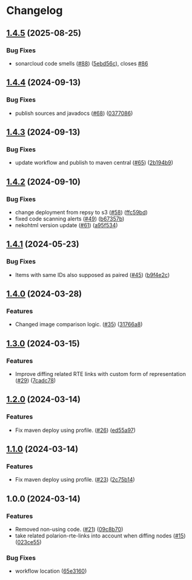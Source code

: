 # Changelog

## [1.4.5](https://github.com/SchweizerischeBundesbahnen/html5diff/compare/v1.4.4...v1.4.5) (2025-08-25)


### Bug Fixes

* sonarcloud code smells ([#88](https://github.com/SchweizerischeBundesbahnen/html5diff/issues/88)) ([5ebd56c](https://github.com/SchweizerischeBundesbahnen/html5diff/commit/5ebd56cfa31a47754202b97ae5642b1938c0cf69)), closes [#86](https://github.com/SchweizerischeBundesbahnen/html5diff/issues/86)

## [1.4.4](https://github.com/SchweizerischeBundesbahnen/html5diff/compare/v1.4.3...v1.4.4) (2024-09-13)


### Bug Fixes

* publish sources and javadocs ([#68](https://github.com/SchweizerischeBundesbahnen/html5diff/issues/68)) ([0377086](https://github.com/SchweizerischeBundesbahnen/html5diff/commit/0377086876db404b3fec2fbbe449d682f76b20af))

## [1.4.3](https://github.com/SchweizerischeBundesbahnen/html5diff/compare/v1.4.2...v1.4.3) (2024-09-13)


### Bug Fixes

* update workflow and publish to maven central ([#65](https://github.com/SchweizerischeBundesbahnen/html5diff/issues/65)) ([2b194b9](https://github.com/SchweizerischeBundesbahnen/html5diff/commit/2b194b9a389417ab19bb5f900255867a279d41a9))

## [1.4.2](https://github.com/SchweizerischeBundesbahnen/html5diff/compare/v1.4.1...v1.4.2) (2024-09-10)


### Bug Fixes

* change deployment from repsy to s3 ([#58](https://github.com/SchweizerischeBundesbahnen/html5diff/issues/58)) ([ffc59bd](https://github.com/SchweizerischeBundesbahnen/html5diff/commit/ffc59bd66ca9f5c06c0c608735235931fa0575c2))
* fixed code scanning alerts ([#49](https://github.com/SchweizerischeBundesbahnen/html5diff/issues/49)) ([b67357b](https://github.com/SchweizerischeBundesbahnen/html5diff/commit/b67357b812c25434e1aea4eadbb9ead054ddbd52))
* nekohtml version update ([#61](https://github.com/SchweizerischeBundesbahnen/html5diff/issues/61)) ([a95f534](https://github.com/SchweizerischeBundesbahnen/html5diff/commit/a95f534b40c14b07f8a546caea6d497185581fd0))

## [1.4.1](https://github.com/SchweizerischeBundesbahnen/html5diff/compare/v1.4.0...v1.4.1) (2024-05-23)


### Bug Fixes

* Items with same IDs also supposed as paired ([#45](https://github.com/SchweizerischeBundesbahnen/html5diff/issues/45)) ([b9f4e2c](https://github.com/SchweizerischeBundesbahnen/html5diff/commit/b9f4e2c14892922bf9edb477155416cb76e4e9db))

## [1.4.0](https://github.com/SchweizerischeBundesbahnen/html5diff/compare/v1.3.0...v1.4.0) (2024-03-28)


### Features

* Changed image comparison logic. ([#35](https://github.com/SchweizerischeBundesbahnen/html5diff/issues/35)) ([31766a8](https://github.com/SchweizerischeBundesbahnen/html5diff/commit/31766a8b4729d62587ed9a30c304f242ad9442d6))

## [1.3.0](https://github.com/SchweizerischeBundesbahnen/html5diff/compare/v1.2.0...v1.3.0) (2024-03-15)


### Features

* Improve diffing related RTE links with custom form of representation ([#29](https://github.com/SchweizerischeBundesbahnen/html5diff/issues/29)) ([7cadc78](https://github.com/SchweizerischeBundesbahnen/html5diff/commit/7cadc7828e74008113a88742cf4780c9f77237d6))

## [1.2.0](https://github.com/SchweizerischeBundesbahnen/html5diff/compare/v1.1.0...v1.2.0) (2024-03-14)


### Features

* Fix maven deploy using profile. ([#26](https://github.com/SchweizerischeBundesbahnen/html5diff/issues/26)) ([ed55a97](https://github.com/SchweizerischeBundesbahnen/html5diff/commit/ed55a97301eea777ec8003d09a9265c35944f6c1))

## [1.1.0](https://github.com/SchweizerischeBundesbahnen/html5diff/compare/v1.0.0...v1.1.0) (2024-03-14)


### Features

* Fix maven deploy using profile. ([#23](https://github.com/SchweizerischeBundesbahnen/html5diff/issues/23)) ([2c75b14](https://github.com/SchweizerischeBundesbahnen/html5diff/commit/2c75b14aa831d15576c5bd8f4738c97cb46ddfcf))

## 1.0.0 (2024-03-14)


### Features

* Removed non-using code. ([#21](https://github.com/SchweizerischeBundesbahnen/html5diff/issues/21)) ([09c8b70](https://github.com/SchweizerischeBundesbahnen/html5diff/commit/09c8b70d6a35c89b26ede3c623a36ec0b1bc8a7c))
* take related polarion-rte-links into account when diffing nodes ([#15](https://github.com/SchweizerischeBundesbahnen/html5diff/issues/15)) ([023ce55](https://github.com/SchweizerischeBundesbahnen/html5diff/commit/023ce555be630da7de403ea1afe58a23abb50544))


### Bug Fixes

* workflow location ([65e3160](https://github.com/SchweizerischeBundesbahnen/html5diff/commit/65e316055343c6bd437257f2d5e090840ba0d31f))
